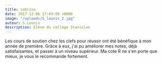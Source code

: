 ```yaml
---
title: sabrina
date: 2017-12-06 17:49:09 +0000
image: "/uploads/S_lounis_2.jpg"
auteur: S.Lounis
description: Elève du collège Stanislas
---
```

Les cours de soutien chez les clefs pour réussir ont été bénéfique à mon année de première. Grâce à eux, j'ai pu améliorer mes notes, déjà satisfaisantes, et passer à un niveau supérieur. Ma cote R ne s'en porte que mieux, je vous le recommande fortement.